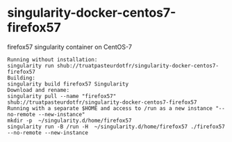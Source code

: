 # singularity-docker-centos7-firefox57
firefox57 singularity container on CentOS-7

```
Running without installation:
singularity run shub://truatpasteurdotfr/singularity-docker-centos7-firefox57
Building:
singularity build firefox57 Singularity
Download and rename:
singularity pull --name "firefox57" shub://truatpasteurdotfr/singularity-docker-centos7-firefox57
Running with a separate $HOME and access to /run as a new instance "--no-remote --new-instance"
mkdir -p  ~/singularity.d/home/firefox57 
singularity run -B /run -H  ~/singularity.d/home/firefox57 ./firefox57 --no-remote --new-instance
```
